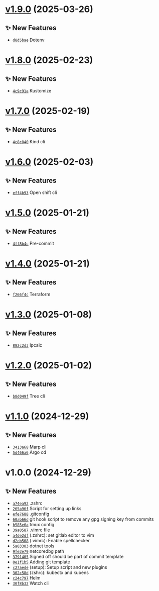 # [v1.9.0](https://github.com/fredrkl/dotfiles/compare/v1.8.0...v1.9.0) (2025-03-26)

## ✨ New Features
- [`d8d5bae`](https://github.com/fredrkl/dotfiles/commit/d8d5bae)  Dotenv

# [v1.8.0](https://github.com/fredrkl/dotfiles/compare/v1.7.0...v1.8.0) (2025-02-23)

## ✨ New Features
- [`4c9c91a`](https://github.com/fredrkl/dotfiles/commit/4c9c91a)  Kustomize

# [v1.7.0](https://github.com/fredrkl/dotfiles/compare/v1.6.0...v1.7.0) (2025-02-19)

## ✨ New Features
- [`4c8c840`](https://github.com/fredrkl/dotfiles/commit/4c8c840)  Kind cli

# [v1.6.0](https://github.com/fredrkl/dotfiles/compare/v1.5.0...v1.6.0) (2025-02-03)

## ✨ New Features
- [`eff4b93`](https://github.com/fredrkl/dotfiles/commit/eff4b93)  Open shift cli

# [v1.5.0](https://github.com/fredrkl/dotfiles/compare/v1.4.0...v1.5.0) (2025-01-21)

## ✨ New Features
- [`4ff8b4c`](https://github.com/fredrkl/dotfiles/commit/4ff8b4c)  Pre-commit

# [v1.4.0](https://github.com/fredrkl/dotfiles/compare/v1.3.0...v1.4.0) (2025-01-21)

## ✨ New Features
- [`f266f4c`](https://github.com/fredrkl/dotfiles/commit/f266f4c)  Terraform

# [v1.3.0](https://github.com/fredrkl/dotfiles/compare/v1.2.0...v1.3.0) (2025-01-08)

## ✨ New Features
- [`882c2d3`](https://github.com/fredrkl/dotfiles/commit/882c2d3)  Ipcalc

# [v1.2.0](https://github.com/fredrkl/dotfiles/compare/v1.1.0...v1.2.0) (2025-01-02)

## ✨ New Features
- [`b8d049f`](https://github.com/fredrkl/dotfiles/commit/b8d049f)  Tree cli

# [v1.1.0](https://github.com/fredrkl/dotfiles/compare/v1.0.0...v1.1.0) (2024-12-29)

## ✨ New Features
- [`3413a68`](https://github.com/fredrkl/dotfiles/commit/3413a68)  Marp cli 
- [`5d466a6`](https://github.com/fredrkl/dotfiles/commit/5d466a6)  Argo cd

# v1.0.0 (2024-12-29)

## ✨ New Features
- [`a74ea92`](https://github.com/fredrkl/dotfiles/commit/a74ea92)  .zshrc 
- [`265a96f`](https://github.com/fredrkl/dotfiles/commit/265a96f)  Script for setting up links 
- [`efe7688`](https://github.com/fredrkl/dotfiles/commit/efe7688)  .gitconfig 
- [`60ab66d`](https://github.com/fredrkl/dotfiles/commit/60ab66d)  git hook script to remove any gpg signing key from commits 
- [`b585e6a`](https://github.com/fredrkl/dotfiles/commit/b585e6a)  tmux config 
- [`39a0587`](https://github.com/fredrkl/dotfiles/commit/39a0587)  .vimrc file 
- [`a4de2df`](https://github.com/fredrkl/dotfiles/commit/a4de2df) (.zshrc): set gitlab editor to vim 
- [`d2cb508`](https://github.com/fredrkl/dotfiles/commit/d2cb508) (.vimrc): Enable spellchecker 
- [`5a03303`](https://github.com/fredrkl/dotfiles/commit/5a03303)  dotnet tools 
- [`9fe3e79`](https://github.com/fredrkl/dotfiles/commit/9fe3e79)  netcoredbg path 
- [`3791405`](https://github.com/fredrkl/dotfiles/commit/3791405)  Signed off should be part of commit template 
- [`0e1f1b5`](https://github.com/fredrkl/dotfiles/commit/0e1f1b5)  Adding git template 
- [`c27aede`](https://github.com/fredrkl/dotfiles/commit/c27aede)  (setup): Setup script and new plugins 
- [`302c58d`](https://github.com/fredrkl/dotfiles/commit/302c58d)  (zshrc): kubectx and kubens 
- [`c24c797`](https://github.com/fredrkl/dotfiles/commit/c24c797)  Helm 
- [`30f8b32`](https://github.com/fredrkl/dotfiles/commit/30f8b32)  Watch cli
